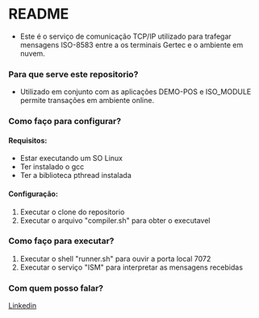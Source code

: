 # README #

* Este é o serviço de comunicação TCP/IP utilizado para trafegar mensagens ISO-8583 entre a os terminais Gertec e o ambiente em nuvem.

### Para que serve este repositorio? ###

* Utilizado em conjunto com as aplicações DEMO-POS e ISO_MODULE permite transações em ambiente online.

### Como faço para configurar? ###

#### Requisitos:
* Estar executando um SO Linux
* Ter instalado o gcc
* Ter a biblioteca pthread instalada

#### Configuração:
1. Executar o clone do repositorio
2. Executar o arquivo "compiler.sh" para obter o executavel

### Como faço para executar? ###

1. Executar o shell "runner.sh" para ouvir a porta local 7072
2. Executar o serviço "ISM" para interpretar as mensagens recebidas

### Com quem posso falar? ###
[Linkedin](https://www.linkedin.com/in/erick-calegaro/)